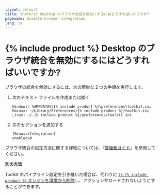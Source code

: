 ```yaml
---
layout: default
title: ShotGrid Desktop のブラウザ統合を無効にするにはどうすればいいですか?
pagename: disable-browser-integration
lang: ja
---
```


# {% include product %} Desktop のブラウザ統合を無効にするにはどうすればいいですか?

ブラウザの統合を無効にするには、次の簡単な 2 つの手順を実行します。

1.  次のテキスト ファイルを作成または開く

        Windows: %APPDATA%\{% include product %}\preferences\toolkit.ini
        Macosx: ~/Library/Preferences/{% include product %}/toolkit.ini
        Linux: ~/.{% include product %}/preferences/toolkit.ini

2.  次のセクションを追加する

        [BrowserIntegration]
        enabled=0

ブラウザ統合の設定方法に関する詳細については、『[管理者ガイド](https://support.shotgunsoftware.com/hc/ja-jp/articles/115000067493-Integrations-Admin-Guide#Toolkit%20Configuration%20File)』を参照してください。

**別の方法**

Toolkit のパイプライン設定を引き継いだ場合は、代わりに [`tk-{% include product %}` エンジンを環境から削除](https://github.com/shotgunsoftware/tk-config-default2/blob/master/env/project.yml#L48)し、アクションがロードされないようにすることができます。
